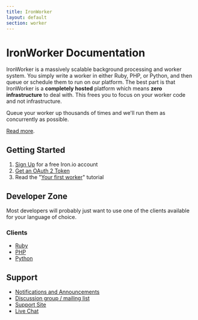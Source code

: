 ```yaml
---
title: IronWorker
layout: default
section: worker
---
```


# IronWorker Documentation

IronWorker is a massively scalable background processing and worker system. You simply write a worker in either Ruby, PHP, or Python, and then queue or schedule them
to run on our platform. The best part is that IronWorker is a **completely hosted** platform which means **zero infrastructure** to deal with. This frees you to focus
on your worker code and not infrastructure.

Queue your worker up thousands of times and we'll run them as concurrently as possible.


[Read more](http://www.iron.io/products/worker).


## Getting Started



1. [Sign Up](http://www.iron.io) for a free Iron.io account
2. [Get an OAuth 2 Token](http://hud.iron.io/tokens)
3. Read the "[Your first worker](/worker/start/first-worker/)" tutorial

## Developer Zone

Most developers will probably just want to use one of the clients available for your language of choice.

### Clients

* [Ruby](/worker/code/ruby)
* [PHP](/worker/code/php)
* [Python](/worker/code/python)

<!--
If you want to write your own IronWorker client or get deeper into the details, here's how to [write code to run on IronWorker](/worker/api/running-code-on-ironworker).
-->

## Support

* [Notifications and Announcements](https://plus.google.com/113102494747591798552/posts)
* [Discussion group / mailing list](http://groups.google.com/group/ironworker-users)
* [Support Site](http://support.iron.io)
* [Live Chat](http://get.iron.io/chat)
